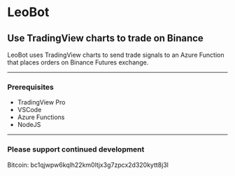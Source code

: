 # LeoBot

## Use TradingView charts to trade on Binance

LeoBot uses TradingView charts to send trade signals to an Azure Function that places orders on Binance Futures exchange.

---

### Prerequisites

- TradingView Pro
- VSCode
- Azure Functions
- NodeJS

---

### Please support continued development

Bitcoin: bc1qjwpw6kqlh22km0ltjx3g7zpcx2d320kytt8j3l

